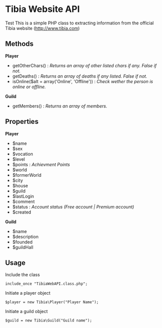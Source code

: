 Tibia Website API
====================

Test
This is a simple PHP class to extracting information from the official Tibia website (http://www.tibia.com)

Methods
------------------
**Player**
- getOtherChars() : *Returns an array of other listed chars if any. False if not.*
- getDeaths() : *Returns an array of deaths if any listed. False if not.*
- isOnline($alt = array('Online', 'Offline')) : *Check wether the person is online or offline.*

**Guild**
- getMembers() : *Returns an array of members.*

Properties
-------------------
**Player**
- $name
- $sex
- $vocation
- $level
- $points : *Achievment Points*
- $world
- $formerWorld
- $city
- $house
- $guild
- $lastLogin
- $comment
- $status : *Account status (Free account | Premium account)*
- $created

**Guild**
- $name
- $description
- $founded
- $guildHall

Usage
----------------
Include the class

	include_once "TibiaWebAPI.class.php";

Initiate a player object

	$player = new Tibia\Player("Player Name");

Initiate a guild object

	$guild = new Tibia\Guild("Guild name");
